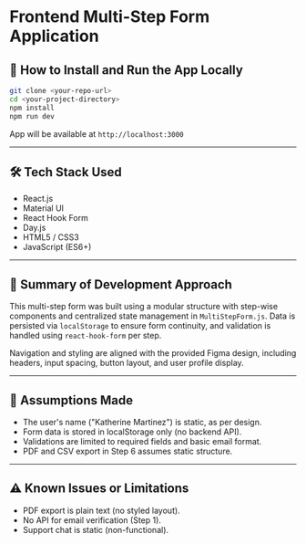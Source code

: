 # Frontend Multi-Step Form Application

## 🚀 How to Install and Run the App Locally

```bash
git clone <your-repo-url>
cd <your-project-directory>
npm install
npm run dev
```

App will be available at `http://localhost:3000`

---

## 🛠️ Tech Stack Used

- React.js
- Material UI
- React Hook Form
- Day.js
- HTML5 / CSS3
- JavaScript (ES6+)

---

## 🧠 Summary of Development Approach

This multi-step form was built using a modular structure with step-wise components and centralized state management in `MultiStepForm.js`. Data is persisted via `localStorage` to ensure form continuity, and validation is handled using `react-hook-form` per step.

Navigation and styling are aligned with the provided Figma design, including headers, input spacing, button layout, and user profile display.

---

## 📌 Assumptions Made

- The user's name ("Katherine Martinez") is static, as per design.
- Form data is stored in localStorage only (no backend API).
- Validations are limited to required fields and basic email format.
- PDF and CSV export in Step 6 assumes static structure.

---

## ⚠️ Known Issues or Limitations

- PDF export is plain text (no styled layout).
- No API for email verification (Step 1).
- Support chat is static (non-functional).
